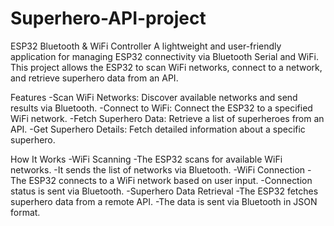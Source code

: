 # Superhero-API-project
ESP32 Bluetooth & WiFi Controller
    A lightweight and user-friendly application for managing ESP32 connectivity via Bluetooth Serial and WiFi. This project allows the ESP32 to scan WiFi networks, connect to a network, and retrieve superhero data from an API.

Features
  -Scan WiFi Networks: Discover available networks and send results via Bluetooth.
  -Connect to WiFi: Connect the ESP32 to a specified WiFi network.
  -Fetch Superhero Data: Retrieve a list of superheroes from an API.
  -Get Superhero Details: Fetch detailed information about a specific superhero.


How It Works
  -WiFi Scanning
  -The ESP32 scans for available WiFi networks.
  -It sends the list of networks via Bluetooth.
  -WiFi Connection
  -The ESP32 connects to a WiFi network based on user input.
  -Connection status is sent via Bluetooth.
  -Superhero Data Retrieval
  -The ESP32 fetches superhero data from a remote API.
  -The data is sent via Bluetooth in JSON format.


